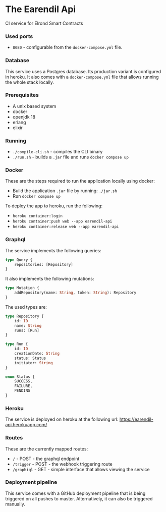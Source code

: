 # The Earendil Api
CI service for Elrond Smart Contracts

### Used ports
* `8080` - configurable from the `docker-compose.yml` file.

### Database
This service uses a Postgres database. Its production variant is configured in heroku. It also comes with a `docker-compose.yml`
file that allows running the whole stack locally.

### Prerequisites
* A unix based system
* docker 
* openjdk 18
* erlang
* elixir

### Running
* `./compile-cli.sh` - compiles the CLI binary
* `./run.sh` - builds a `.jar` file and runs `docker compose up`

### Docker
These are the steps required to run the application locally using docker:
* Build the application `.jar` file by running: `./jar.sh`
* Run `docker compose up`

To deploy the app to heroku, run the following:
* `heroku container:login`
* `heroku container:push web --app earendil-api`
* `heroku container:release web --app earendil-api`

### Graphql
The service implements the following queries:
```graphql
type Query {
    repositories: [Repository]
}
```

It also implements the following mutations:
```graphql
type Mutation {
    addRepository(name: String, token: String): Repository
}
```

The used types are:
```graphql
type Repository {
    id: ID
    name: String
    runs: [Run]
}

type Run {
    id: ID
    creationDate: String
    status: Status
    initiator: String
}

enum Status {
    SUCCESS,
    FAILURE,
    PENDING
}
```

### Heroku
The service is deployed on heroku at the following url:
https://earendil-api.herokuapp.com/

### Routes
These are the currently mapped routes:
* `/` - POST - the graphql endpoint
* `/trigger` - POST - the webhook triggering route
* `/graphiql` - GET - simple interface that allows viewing the service

### Deployment pipeline
This service comes with a GitHub deployment pipeline that is being triggered on all pushes to master. 
Alternatively, it can also be triggered manually.

